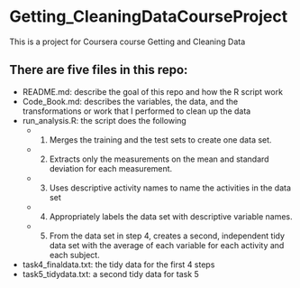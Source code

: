 # Getting_CleaningDataCourseProject
This is a project for Coursera course Getting and Cleaning Data

## There are five files in this repo:
- README.md: describe the goal of this repo and how the R script work
- Code_Book.md: describes the variables, the data, and the transformations or work that I performed to clean up the data
- run_analysis.R: the script does the following
  - 1. Merges the training and the test sets to create one data set.
  - 2. Extracts only the measurements on the mean and standard deviation for each measurement.
  - 3. Uses descriptive activity names to name the activities in the data set
  - 4. Appropriately labels the data set with descriptive variable names.
  - 5. From the data set in step 4, creates a second, independent tidy data set with the average of each variable for each activity and each subject.
- task4_finaldata.txt: the tidy data for the first 4 steps
- task5_tidydata.txt: a second tidy data for task 5
